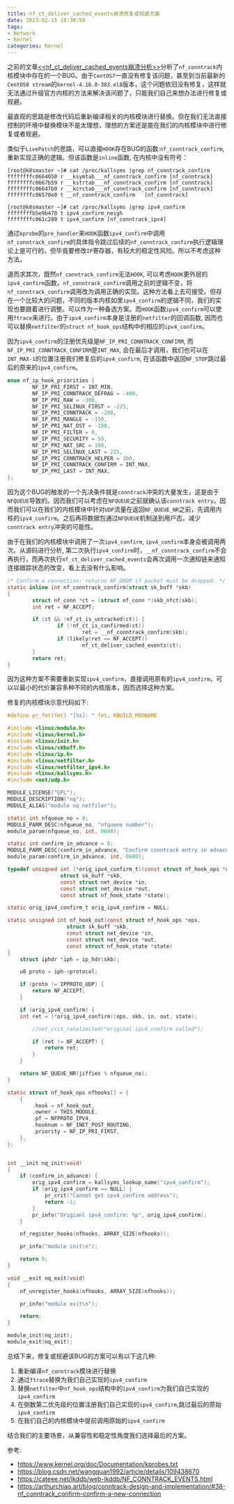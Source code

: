 ```yaml
---
title: nf_ct_deliver_cached_events崩溃修复或规避方案
date: 2023-02-15 18:38:59
tags:
- Network
- Kernel
categories: Kernel
---
```

之前的文章[<<nf_ct_deliver_cached_events崩溃分析>>](/2022/06/25/nf-ct-deliver-cached-events/)分析了`nf_conntrack`内核模块中存在的一个BUG。由于`CentOS7`一直没有修复该问题，甚至到当前最新的`CentOS8 stream`的`kernel-4.18.0-383.el8`版本，这个问题依旧没有修复，这样就无法通过升级官方内核的方法来解决该问题了，只能我们自己来想办法进行修复或规避。

最直观的思路是修改代码后重新编译相关的内核模块进行替换。但在我们无法直接控制的环境中替换模块不是太理想，理想的方案还是能在我们的内核模块中进行修复或者规避。

类似于`LivePatch`的思路，可以直接`HOOK`存在BUG的函数:`nf_conntrack_confirm`, 重新实现正确的逻辑。但该函数是`inline`函数, 在内核中没有符号：
```shell
[root@k8smaster ~]# cat /proc/kallsyms |grep nf_conntrack_confirm
ffffffffc0664050 r __ksymtab___nf_conntrack_confirm	[nf_conntrack]
ffffffffc0667b59 r __kstrtab___nf_conntrack_confirm	[nf_conntrack]
ffffffffc06647b0 r __kcrctab___nf_conntrack_confirm	[nf_conntrack]
ffffffffc06570e0 t __nf_conntrack_confirm	[nf_conntrack]

[root@k8smaster ~]# cat /proc/kallsyms |grep ipv4_confirm
ffffffffb5e9b470 t ipv4_confirm_neigh
ffffffffc061c280 t ipv4_confirm	[nf_conntrack_ipv4]
```

<!--more-->

通过`kprobe`的`pre_handler`来`HOOK`函数`ipv4_confirm`中调用`nf_conntrack_confirm`的具体指令跳过后续的`nf_conntrack_confirm`执行逻辑理论上是可行的，但毕竟要修改`IP`寄存器，有较大的稳定性风险。所以不考虑这种方法。

退而求其次，既然`nf_conntrack_confirm`无法`HOOK`, 可以考虑`HOOK`更外层的`ipv4_confirm`函数。`nf_conntrack_confirm`调用之前的逻辑不变，将`nf_conntrack_confirm`调用改为调用正确的实现。这种方法看上去可接受。但存在一个比较大的问题，不同的版本内核如里`ipv4_confirm`的逻辑不同，我们的实现也要跟着进行调整。可以作为一种备选方案。而`HOOK`函数`ipv4_confirm`可以使用`ftrace`来进行。由于`ipv4_confirm`本身是注册的`netfilter`的回调函数, 因而也可以替换`netfilter`的`struct nf_hook_ops`结构中的相应的`ipv4_confirm`。

因为`ipv4_confirm`的注册优先级是`NF_IP_PRI_CONNTRACK_CONFIRM`, 而`NF_IP_PRI_CONNTRACK_CONFIRM`是`INT_MAX`, 会在最后才调用，我们也可以在`INT_MAX-1`的位置注册我们修复后的`ipv4_confirm`, 在该函数中返回`NF_STOP`跳过最后的原来的`ipv4_confirm`。

```c
enum nf_ip_hook_priorities {
        NF_IP_PRI_FIRST = INT_MIN,
        NF_IP_PRI_CONNTRACK_DEFRAG = -400,
        NF_IP_PRI_RAW = -300,
        NF_IP_PRI_SELINUX_FIRST = -225,
        NF_IP_PRI_CONNTRACK = -200,
        NF_IP_PRI_MANGLE = -150,
        NF_IP_PRI_NAT_DST = -100,
        NF_IP_PRI_FILTER = 0,
        NF_IP_PRI_SECURITY = 50,
        NF_IP_PRI_NAT_SRC = 100,
        NF_IP_PRI_SELINUX_LAST = 225,
        NF_IP_PRI_CONNTRACK_HELPER = 300,
        NF_IP_PRI_CONNTRACK_CONFIRM = INT_MAX,
        NF_IP_PRI_LAST = INT_MAX,
};
```

因为这个BUG的触发的一个先决条件就是`conntrack`冲突的大量发生，这是由于`NFQUEUE`导致的。因而我们可以考虑在`NFQUEUE`之前就确认该`conntrack entry`。因而我们可以在我们的内核模块中针对`UDP`流量在返回`NF_QUEUE_NR`之前，先调用内核的`ipv4_confirm`。之后再将数据包通过`NFQUEUE`机制送到用户态，减少`conntrack entry`冲突的可能性。

由于在我们的内核模块中调用了一次`ipv4_confirm`, `ipv4_confirm`本身会被调用两次。从源码进行分析, 第二次执行`ipv4_confirm`时，`__nf_conntrack_confirm`不会再执行，而再次执行`nf_ct_deliver_cached_events`会再次调用一次通知链来通知连接跟踪状态的改变，看上去没有什么影响。

```c
/* Confirm a connection: returns NF_DROP if packet must be dropped. */
static inline int nf_conntrack_confirm(struct sk_buff *skb)
{
        struct nf_conn *ct = (struct nf_conn *)skb_nfct(skb);
        int ret = NF_ACCEPT;

        if (ct && !nf_ct_is_untracked(ct)) {
                if (!nf_ct_is_confirmed(ct))
                        ret = __nf_conntrack_confirm(skb);
                if (likely(ret == NF_ACCEPT))
                        nf_ct_deliver_cached_events(ct);
        }
        return ret;
}
```

因为这种方案不需要重新实现`ipv4_confirm`，直接调用原有的`ipv4_confirm`，可以以最小的代价兼容多种不同的内核版本，因而选择这种方案。

修复的内核模块示意代码如下:
```c
#define pr_fmt(fmt) "[%s]: " fmt, KBUILD_MODNAME

#include <linux/module.h>
#include <linux/kernel.h>
#include <linux/init.h>
#include <linux/skbuff.h>
#include <linux/ip.h>
#include <linux/netfilter.h>
#include <linux/netfilter_ipv4.h>
#include <linux/kallsyms.h>
#include <net/udp.h>

MODULE_LICENSE("GPL");
MODULE_DESCRIPTION("nq");
MODULE_ALIAS("module nq netfiler");

static int nfqueue_no = 8;
MODULE_PARM_DESC(nfqueue_no, "nfquene number");
module_param(nfqueue_no, int, 0600);

static int confirm_in_advance = 0;
MODULE_PARM_DESC(confirm_in_advance, "Confirm conntrack entry in advacne");
module_param(confirm_in_advance, int, 0600);

typedef unsigned int (*orig_ipv4_confirm_t)(const struct nf_hook_ops *ops,
                 struct sk_buff *skb,
                 const struct net_device *in,
                 const struct net_device *out,
                 const struct nf_hook_state *state);

static orig_ipv4_confirm_t orig_ipv4_confirm = NULL;

static unsigned int nf_hook_out(const struct nf_hook_ops *ops,
                   struct sk_buff *skb,
                   const struct net_device *in,
                   const struct net_device *out,
                   const struct nf_hook_state *state)
{
    struct iphdr *iph = ip_hdr(skb);

    u8 proto = iph->protocol;

    if (proto != IPPROTO_UDP) {
        return NF_ACCEPT;
    }

    if (orig_ipv4_confirm) {
	int ret = (*orig_ipv4_confirm)(ops, skb, in, out, state);

        //net_crit_ratelimited("original ipv4_confirm called"); 

        if (ret != NF_ACCEPT) {
            return ret;
        }
    }

    return NF_QUEUE_NR(jiffies % nfqueue_no);
}

static struct nf_hook_ops nfhooks[] = {
    {
        .hook = nf_hook_out,
        .owner = THIS_MODULE,
        .pf = NFPROTO_IPV4,
        .hooknum = NF_INET_POST_ROUTING,
        .priority = NF_IP_PRI_FIRST,
    },
};


int __init nq_init(void)
{
    if (confirm_in_advance) {
        orig_ipv4_confirm = kallsyms_lookup_name("ipv4_confirm");
        if (orig_ipv4_confirm == NULL) {
            pr_crit("Cannot get ipv4_confirm address");
            return -1;
        }
        pr_info("Origianl ipv4_confirm: %p", orig_ipv4_confirm);
    }

    nf_register_hooks(nfhooks, ARRAY_SIZE(nfhooks));

    pr_info("module init\n");

    return 0;
}

void __exit nq_exit(void)
{
    nf_unregister_hooks(nfhooks, ARRAY_SIZE(nfhooks));

    pr_info("module exit\n");

    return;
}

module_init(nq_init);
module_exit(nq_exit);
```


总结下来，修复或规避该BUG的方案可以有以下这几种:

1. 重新编译`nf_conntrack`模块进行替换
2. 通过`ftrace`替换为我们自己实现的`ipv4_confirm`
3. 替换`netfilter`中`nf_hook_ops`结构中的`ipv4_confirm`为我们自己实现的`ipv4_confirm`
4. 在倒数第二优先级的位置注册我们自己实现的`ipv4_confirm`,跳过最后的原始`ipv4_confirm`
5. 在我们自己的内核模块中提前调用原始的`ipv4_confirm`

结合我们的主要场景，从兼容性和稳定性角度我们选择最后的方案。

参考:
* https://www.kernel.org/doc/Documentation/kprobes.txt
* https://blog.csdn.net/wangquan1992/article/details/109438670
* https://cateee.net/lkddb/web-lkddb/NF_CONNTRACK_EVENTS.html
* https://arthurchiao.art/blog/conntrack-design-and-implementation/#38-nf_conntrack_confirm-confirm-a-new-connection
